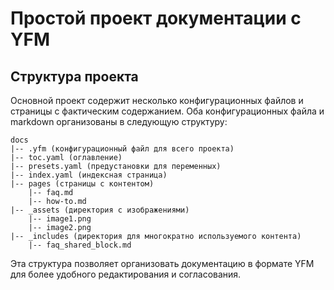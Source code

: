 # Простой проект документации с YFM

## Структура проекта
Основной проект содержит несколько конфигурационных файлов и страницы с фактическим содержанием. Оба конфигурационных файла и markdown организованы в следующую структуру:

```
docs
|-- .yfm (конфигурационный файл для всего проекта)
|-- toc.yaml (оглавление)
|-- presets.yaml (предустановки для переменных)
|-- index.yaml (индексная страница)
|-- pages (страницы с контентом)
    |-- faq.md
    |-- how-to.md
|-- _assets (директория с изображениями)
    |-- image1.png
    |-- image2.png
|-- _includes (директория для многократно используемого контента)
    |-- faq_shared_block.md
```

Эта структура позволяет организовать документацию в формате YFM для более удобного редактирования и согласования.
